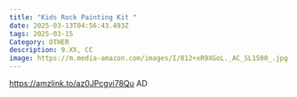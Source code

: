 ```yaml
---
title: "Kids Rock Painting Kit "
date: 2025-03-13T04:56:43.493Z
tags: 2025-03-15
Category: OTHER
description: 9.XX, CC
image: https://m.media-amazon.com/images/I/812+xR9XGoL._AC_SL1500_.jpg
---
```

https://amzlink.to/az0JPcgvi78Qu   AD